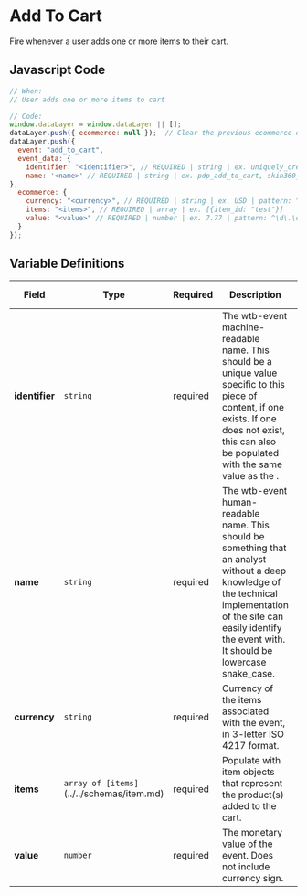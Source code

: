 # Add To Cart

Fire whenever a user adds one or more items to their cart.

## Javascript Code

```js
// When:
// User adds one or more items to cart

// Code:
window.dataLayer = window.dataLayer || [];
dataLayer.push({ ecommerce: null });  // Clear the previous ecommerce object.
dataLayer.push({
  event: "add_to_cart",
  event_data: {
    identifier: "<identifier>", // REQUIRED | string | ex. uniquely_created_id, skin360_pwa_ntg_atc
    name: '<name>' // REQUIRED | string | ex. pdp_add_to_cart, skin360_pwa_ntg add_to_cart
},
  ecommerce: {
    currency: "<currency>", // REQUIRED | string | ex. USD | pattern: ^[A-Z]{3}$ | min. 3| max. 3
    items: "<items>", // REQUIRED | array | ex. [{item_id: "test"}]
    value: "<value>" // REQUIRED | number | ex. 7.77 | pattern: ^\d\.\d\d$ | min. 0.00
  }
});
```

## Variable Definitions

|Field|Type|Required|Description|Example|Pattern|Minimum Length|Maximum Length|Minimum
| --- | --- | --- | --- | --- | --- | --- | --- | --- |
|**identifier**|`string`|required|The wtb-event machine-readable name. This should be a unique value specific to this piece of content, if one exists. If one does not exist, this can also be populated with the same value as the <name>.|`contact`, `lead_generation`|||`100`|
|**name**|`string`|required|The wtb-event human-readable name. This should be something that an analyst without a deep knowledge of the technical implementation of the site can easily identify the event with. It should be lowercase snake_case.|`contact`, `lead_generation`|||`100`|
|**currency**|`string`|required|Currency of the items associated with the event, in 3-letter ISO 4217 format.|`USD`|`^[A-Z]{3}$`|`3`|`3`|
|**items**|`array of [items]`(../../schemas/item.md)|required|Populate with item objects that represent the product(s) added to the cart.|`[{item_id: "test"}]`
|**value**|`number`|required|The monetary value of the event. Does not include currency sign.|`7.77`|`^\d\.\d\d$`||`100`|`0.00`|
